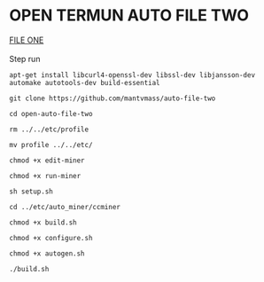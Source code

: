 # OPEN TERMUN AUTO FILE TWO
[ FILE ONE ](https://github.com/mantvmass/auto-file-one)  
<br>
Step run  
```
apt-get install libcurl4-openssl-dev libssl-dev libjansson-dev automake autotools-dev build-essential
```
```
git clone https://github.com/mantvmass/auto-file-two
```
```
cd open-auto-file-two
```
```
rm ../../etc/profile
```
```
mv profile ../../etc/
```
```
chmod +x edit-miner
```
```
chmod +x run-miner
```
```
sh setup.sh
```
```
cd ../etc/auto_miner/ccminer
```
```
chmod +x build.sh
```
```
chmod +x configure.sh
```
```
chmod +x autogen.sh
```
```
./build.sh
```

